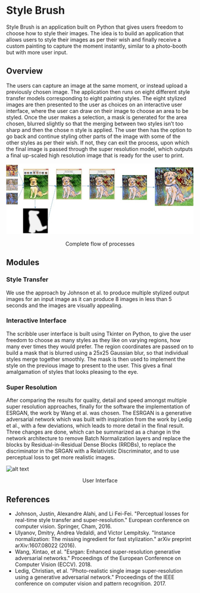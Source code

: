 # Style Brush
Style Brush is an application built on Python that gives users freedom to choose how to style their images. The idea is to build
an application that allows users to style their images as per their wish and finally receive a custom painting to capture the moment instantly, similar to a photo-booth but with more user input.

## Overview
The users can capture an image at the same moment, or instead upload a previously chosen image. The application then runs on eight different style transfer models corresponding to eight painting styles. The eight stylized images are then presented to the user as choices on an interactive user interface, where the user can draw on their image to choose an area to be styled. Once the user makes a selection, a mask is generated for the area chosen, blurred slightly so that the merging between two styles isn’t too sharp and then the chose n style is applied. The user then has the option to go back and continue styling other parts of the image with some of the other styles as per their wish. If not, they can exit the process, upon which the final image is passed through the super resolution model, which outputs a final up-scaled high resolution image that is ready for the user to print.

![alt text](https://github.com/priyanka1706/Style-Brush/blob/master/Working.jpg)
<p align="center"> Complete flow of processes </p>

## Modules
### Style Transfer
We use the approach by Johnson et al. to produce multiple stylized output images for an input image as it can produce 8 images in less than 5 seconds and the images are visually appealing.

### Interactive Interface
The scribble user interface is built using Tkinter on Python, to give the user freedom to choose as many styles as they like on varying regions, how many ever times they would prefer. The region coordinates are passed on to build a mask that is blurred using a 25x25 Gaussian blur, so that individual styles merge together smoothly. The mask is then used to implement the style on the previous image to present to the user. This gives a final amalgamation of styles that looks pleasing to the eye. 

### Super Resolution
After comparing the results for quality, detail and speed amongst multiple super resolution approaches, finally for the software the implementation of ESRGAN, the work by Wang et al. was chosen. The ESRGAN is a generative adversarial network which was built with inspiration from the work by Ledig et al., with a few deviations, which leads to more detail in the final result. Three changes are done, which can be summarized as a change in the network architecture to remove Batch Normalization layers and replace the blocks
by Residual-in-Residual Dense Blocks (RRDBs), to replace the discriminator in the SRGAN with a Relativistic Discriminator, and to use perceptual loss to get more realistic images. 

![alt text](https://github.com/priyanka1706/Style-Brush/blob/master/UI.jpg)
<p align="center"> User Interface </p>

## References
-  Johnson, Justin, Alexandre Alahi, and Li Fei-Fei. "Perceptual losses for real-time style transfer and
super-resolution." European conference on computer vision. Springer, Cham, 2016.
- Ulyanov, Dmitry, Andrea Vedaldi, and Victor Lempitsky. "Instance normalization: The missing
ingredient for fast stylization." arXiv preprint arXiv:1607.08022 (2016).
- Wang, Xintao, et al. "Esrgan: Enhanced super-resolution generative adversarial networks."
Proceedings of the European Conference on Computer Vision (ECCV). 2018.
- Ledig, Christian, et al. "Photo-realistic single image super-resolution using a generative adversarial
network." Proceedings of the IEEE conference on computer vision and pattern recognition. 2017.

